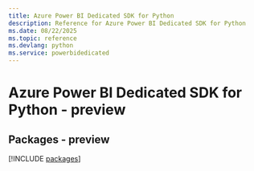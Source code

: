 ```yaml
---
title: Azure Power BI Dedicated SDK for Python
description: Reference for Azure Power BI Dedicated SDK for Python
ms.date: 08/22/2025
ms.topic: reference
ms.devlang: python
ms.service: powerbidedicated
---
```

# Azure Power BI Dedicated SDK for Python - preview
## Packages - preview
[!INCLUDE [packages](power-bi-dedicated-index.md)]
